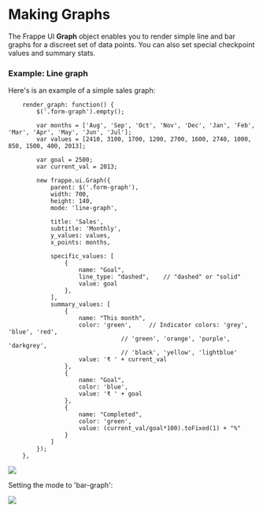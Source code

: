 # Making Graphs

The Frappe UI **Graph** object enables you to render simple line and bar graphs for a discreet set of data points. You can also set special checkpoint values and summary stats.

### Example: Line graph
Here's is an example of a simple sales graph:

		render_graph: function() {
			$('.form-graph').empty();

			var months = ['Aug', 'Sep', 'Oct', 'Nov', 'Dec', 'Jan', 'Feb', 'Mar', 'Apr', 'May', 'Jun', 'Jul'];
			var values = [2410, 3100, 1700, 1200, 2700, 1600, 2740, 1000, 850, 1500, 400, 2013];

			var goal = 2500;
			var current_val = 2013;

			new frappe.ui.Graph({
				parent: $('.form-graph'),
				width: 700,
				height: 140,
				mode: 'line-graph',

				title: 'Sales',
				subtitle: 'Monthly',
				y_values: values,
				x_points: months,

				specific_values: [
					{
						name: "Goal",
						line_type: "dashed",	// "dashed" or "solid"
						value: goal
					},
				],
				summary_values: [
					{
						name: "This month",
						color: 'green',		// Indicator colors: 'grey', 'blue', 'red',
									// 'green', 'orange', 'purple', 'darkgrey',
									// 'black', 'yellow', 'lightblue'
						value: '₹ ' + current_val
					},
					{
						name: "Goal",
						color: 'blue',
						value: '₹ ' + goal
					},
					{
						name: "Completed",
						color: 'green',
						value: (current_val/goal*100).toFixed(1) + "%"
					}
				]
			});
		},

<img src="{{docs_base_url}}/assets/img/desk/line_graph.png" class="screenshot">

Setting the mode to 'bar-graph':

<img src="{{docs_base_url}}/assets/img/desk/bar_graph.png" class="screenshot">
